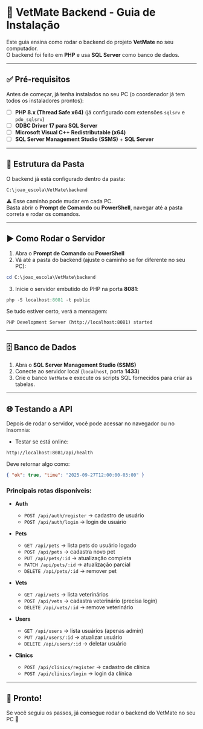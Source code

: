 
# 🐾 VetMate Backend - Guia de Instalação

Este guia ensina como rodar o backend do projeto **VetMate** no seu computador.  
O backend foi feito em **PHP** e usa **SQL Server** como banco de dados.

---

## ✅ Pré-requisitos

Antes de começar, já tenha instalados no seu PC (o coordenador já tem todos os instaladores prontos):
- [ ] **PHP 8.x (Thread Safe x64)** (já configurado com extensões `sqlsrv` e `pdo_sqlsrv`)
- [ ] **ODBC Driver 17 para SQL Server**
- [ ] **Microsoft Visual C++ Redistributable (x64)**
- [ ] **SQL Server Management Studio (SSMS)** + **SQL Server**

---

## 📂 Estrutura da Pasta

O backend já está configurado dentro da pasta:

```
C:\joao_escola\VetMate\backend
```

⚠️ Esse caminho pode mudar em cada PC.  
Basta abrir o **Prompt de Comando** ou **PowerShell**, navegar até a pasta correta e rodar os comandos.

---

## ▶️ Como Rodar o Servidor

1. Abra o **Prompt de Comando** ou **PowerShell**
2. Vá até a pasta do backend (ajuste o caminho se for diferente no seu PC):

```powershell
cd C:\joao_escola\VetMate\backend
```

3. Inicie o servidor embutido do PHP na porta **8081**:

```powershell
php -S localhost:8081 -t public
```

Se tudo estiver certo, verá a mensagem:
```
PHP Development Server (http://localhost:8081) started
```

---

## 🗄️ Banco de Dados

1. Abra o **SQL Server Management Studio (SSMS)**
2. Conecte ao servidor local (`localhost`, porta **1433**)
3. Crie o banco `VetMate` e execute os scripts SQL fornecidos para criar as tabelas.

---

## 🌐 Testando a API

Depois de rodar o servidor, você pode acessar no navegador ou no Insomnia:

- Testar se está online:
```
http://localhost:8081/api/health
```

Deve retornar algo como:
```json
{ "ok": true, "time": "2025-09-27T12:00:00-03:00" }
```

### Principais rotas disponíveis:

- **Auth**
  - `POST /api/auth/register` → cadastro de usuário
  - `POST /api/auth/login` → login de usuário

- **Pets**
  - `GET /api/pets` → lista pets do usuário logado
  - `POST /api/pets` → cadastra novo pet
  - `PUT /api/pets/:id` → atualização completa
  - `PATCH /api/pets/:id` → atualização parcial
  - `DELETE /api/pets/:id` → remover pet

- **Vets**
  - `GET /api/vets` → lista veterinários
  - `POST /api/vets` → cadastra veterinário (precisa login)
  - `DELETE /api/vets/:id` → remove veterinário

- **Users**
  - `GET /api/users` → lista usuários (apenas admin)
  - `PUT /api/users/:id` → atualizar usuário
  - `DELETE /api/users/:id` → deletar usuário

- **Clinics**
  - `POST /api/clinics/register` → cadastro de clínica
  - `POST /api/clinics/login` → login da clínica

---

## 🎉 Pronto!
Se você seguiu os passos, já consegue rodar o backend do VetMate no seu PC 🚀

